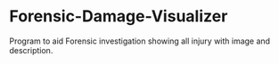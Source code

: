 # Forensic-Damage-Visualizer
Program to aid Forensic investigation showing all injury with image and description.
